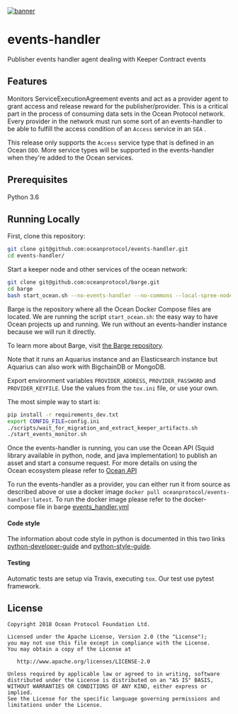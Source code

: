 [![banner](https://raw.githubusercontent.com/oceanprotocol/art/master/github/repo-banner%402x.png)](https://oceanprotocol.com)

# events-handler
Publisher events handler agent dealing with Keeper Contract events


## Features
Monitors ServiceExecutionAgreement events and act as a provider agent to 
grant access and release reward for the publisher/provider. This is a critical 
part in the process of consuming data sets in the Ocean Protocol network. 
Every provider in the network must run some sort of an events-handler to 
be able to fulfill the access condition of an `Access` service in an `SEA` .

This release only supports the `Access` service type that is defined in an 
Ocean `DDO`. More service types will be supported in the events-handler when 
they're added to the Ocean services.

## Prerequisites

Python 3.6

## Running Locally

First, clone this repository:

```bash
git clone git@github.com:oceanprotocol/events-handler.git
cd events-handler/
```

Start a keeper node and other services of the ocean network:

```bash
git clone git@github.com:oceanprotocol/barge.git
cd barge
bash start_ocean.sh --no-events-handler --no-commons --local-spree-node
```

Barge is the repository where all the Ocean Docker Compose files are located. 
We are running the script `start_ocean.sh`: the easy way to have Ocean projects 
up and running. We run without an events-handler instance because we will run it directly.

To learn more about Barge, visit [the Barge repository](https://github.com/oceanprotocol/barge).

Note that it runs an Aquarius instance and an Elasticsearch instance but Aquarius can 
also work with BigchainDB or MongoDB.

Export environment variables `PROVIDER_ADDRESS`, `PROVIDER_PASSWORD`
and `PROVIDER_KEYFILE`. Use the values from the `tox.ini` file, or use 
your own.

The most simple way to start is:

```bash
pip install -r requirements_dev.txt
export CONFIG_FILE=config.ini
./scripts/wait_for_migration_and_extract_keeper_artifacts.sh
./start_events_monitor.sh
```

Once the events-handler is running, you can use the Ocean API (Squid library available in python, node, 
and java implementation) to publish an asset and start a consume request. For more details on using the  
Ocean ecosystem please refer to [Ocean API](https://github.com/oceanprotocol/squid-py/#usage) 

To run the events-handler as a provider, you can either run it from source as described above or 
use a docker image `docker pull oceanprotocol/events-handler:latest`. To run the docker image 
please refer to the docker-compose file in barge [events_handler.yml](https://github.com/oceanprotocol/barge/tree/master/compose-files/events_handler.yml)

#### Code style

The information about code style in python is documented in this two links [python-developer-guide](https://github.com/oceanprotocol/dev-ocean/blob/master/doc/development/python-developer-guide.md)
and [python-style-guide](https://github.com/oceanprotocol/dev-ocean/blob/master/doc/development/python-style-guide.md).

#### Testing

Automatic tests are setup via Travis, executing `tox`.
Our test use pytest framework.

## License

```
Copyright 2018 Ocean Protocol Foundation Ltd.

Licensed under the Apache License, Version 2.0 (the "License");
you may not use this file except in compliance with the License.
You may obtain a copy of the License at

   http://www.apache.org/licenses/LICENSE-2.0

Unless required by applicable law or agreed to in writing, software
distributed under the License is distributed on an "AS IS" BASIS,
WITHOUT WARRANTIES OR CONDITIONS OF ANY KIND, either express or implied.
See the License for the specific language governing permissions and
limitations under the License.
